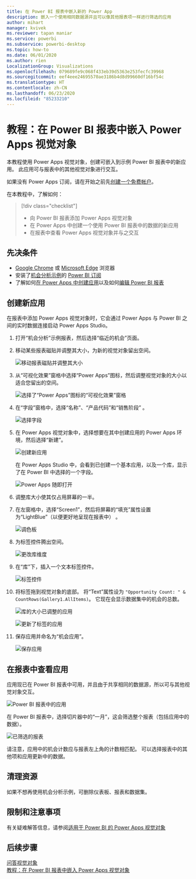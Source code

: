 ```yaml
---
title: 在 Power BI 报表中嵌入新的 Power App
description: 嵌入一个使用相同数据源并且可以像其他报表项一样进行筛选的应用
author: mihart
manager: kvivek
ms.reviewer: tapan maniar
ms.service: powerbi
ms.subservice: powerbi-desktop
ms.topic: how-to
ms.date: 06/01/2020
ms.author: rien
LocalizationGroup: Visualizations
ms.openlocfilehash: 079689fe9c068f433eb39d5363e253fecfc39968
ms.sourcegitcommit: eef4eee24695570ae3186b4d8d99660df16bf54c
ms.translationtype: HT
ms.contentlocale: zh-CN
ms.lasthandoff: 06/23/2020
ms.locfileid: "85233210"
---
```

# <a name="tutorial-embed-a-power-apps-visual-in-a-power-bi-report"></a>教程：在 Power BI 报表中嵌入 Power Apps 视觉对象

本教程使用 Power Apps 视觉对象，创建可嵌入到示例 Power BI 报表中的新应用。 此应用可与报表中的其他视觉对象进行交互。

如果没有 Power Apps 订阅，请在开始之前先[创建一个免费帐户](https://web.powerapps.com/signup?redirect=marketing&email=)。

在本教程中，了解如何：
> [!div class="checklist"]
> * 向 Power BI 报表添加 Power Apps 视觉对象
> * 在 Power Apps 中创建一个使用 Power BI 报表中的数据的新应用
> * 在报表中查看 Power Apps 视觉对象并与之交互

## <a name="prerequisites"></a>先决条件

* [Google Chrome](https://www.google.com/chrome/browser/) 或 [Microsoft Edge](https://www.microsoft.com/windows/microsoft-edge) 浏览器
* 安装了[机会分析示例](https://docs.microsoft.com/power-bi/sample-opportunity-analysis#get-the-content-pack-for-this-sample)的 [Power BI 订阅](https://docs.microsoft.com/power-bi/service-self-service-signup-for-power-bi)
* 了解如何[在 Power Apps 中创建应用](https://docs.microsoft.com/powerapps/maker/canvas-apps/data-platform-create-app-scratch)以及如何[编辑 Power BI 报表](https://docs.microsoft.com/power-bi/service-the-report-editor-take-a-tour)



## <a name="create-a-new-app"></a>创建新应用
在报表中添加 Power Apps 视觉对象时，它会通过 Power Apps 与 Power BI 之间的实时数据连接启动 Power Apps Studio。

1. 打开“机会分析”示例报表，然后选择“临近的机会”页面。 


2. 移动某些报表磁贴并调整其大小，为新的视觉对象留出空间。

    ![移动报表磁贴并调整其大小](media/power-bi-visualization-powerapp/power-bi-report-page.jpg)

2. 从“可视化效果”窗格中选择“Power Apps”图标，然后调整视觉对象的大小以适合您留出的空间。

    ![选择了“Power Apps”图标的“可视化效果”窗格](media/power-bi-visualization-powerapp/power-bi-powerapps-icon.jpg)

3. 在“字段”窗格中，选择“名称”、“产品代码”和“销售阶段”   。 

    ![选择字段](media/power-bi-visualization-powerapp/power-bi-fields.png)

4. 在 Power Apps 视觉对象中，选择想要在其中创建应用的 Power Apps 环境，然后选择“新建”。

    ![创建新应用](media/power-bi-visualization-powerapp/power-bi-create-new-powerapp.png)

    在 Power Apps Studio 中，会看到已创建一个基本应用，以及一个库，显示了在 Power BI 中选择的一个字段。

    ![Power Apps 随即打开](media/power-bi-visualization-powerapp/power-bi-power-app.png)

5.  调整库大小使其仅占用屏幕的一半。 

6. 在左窗格中，选择“Screen1”，然后将屏幕的“填充”属性设置为“LightBlue”（以便更好地呈现在报表中） 。

    ![调色板](media/power-bi-visualization-powerapp/power-bi-powerapps-fill.png)

6. 为标签控件腾出空间。 

    ![更改库维度](media/power-bi-visualization-powerapp/power-bi-powerapps-gallery.png)


8. 在“库”下，插入一个文本标签控件。

   ![标签控件](media/power-bi-visualization-powerapp/power-bi-label.png)

7. 将标签拖到视觉对象的底部。 将“Text”属性设为 `"Opportunity Count: " & CountRows(Gallery1.AllItems)`。 它现在会显示数据集中的机会的总数。

    ![库的大小已调整的应用](media/power-bi-visualization-powerapp/power-bi-power-app-label.png)

    ![更新了标签的应用](media/power-bi-visualization-powerapp/power-bi-label-live.png)

7. 保存应用并命名为“机会应用”。 

    ![保存应用](media/power-bi-visualization-powerapp/power-bi-save-powerapp.png)


## <a name="view-the-app-in-the-report"></a>在报表中查看应用
应用现已在 Power BI 报表中可用，并且由于共享相同的数据源，所以可与其他视觉对象交互。

![Power BI 报表中的应用](media/power-bi-visualization-powerapp/power-bi-powerapps-visual.png)

在 Power BI 报表中，选择切片器中的“一月”，这会筛选整个报表（包括应用中的数据）。

![已筛选的报表](media/power-bi-visualization-powerapp/power-bi-last.png)

请注意，应用中的机会计数应与报表左上角的计数相匹配。 可以选择报表中的其他项和应用更新中的数据。


## <a name="clean-up-resources"></a>清理资源
如果不想再使用机会分析示例，可删除仪表板、报表和数据集。

## <a name="limitations-and-considerations"></a>限制和注意事项
有关疑难解答信息，请参阅[适用于 Power BI 的 Power Apps 视觉对象](https://docs.microsoft.com/powerapps/maker/canvas-apps/powerapps-custom-visual#limitations-of-the-power-apps-visual)

## <a name="next-steps"></a>后续步骤
[问答视觉对象](power-bi-visualization-types-for-reports-and-q-and-a.md)    
[教程：在 Power BI 报表中嵌入 Power Apps 视觉对象](https://docs.microsoft.com/powerapps/maker/canvas-apps/powerapps-custom-visual)    
